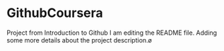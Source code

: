 # GithubCoursera
Project from Introduction to Github
I am editing the README file. Adding some more details about the project description.ø
